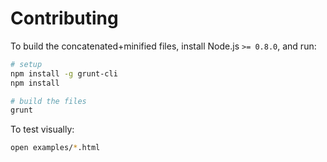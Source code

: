# Contributing

To build the concatenated+minified files, install Node.js `>= 0.8.0`, and run:

```bash
# setup
npm install -g grunt-cli
npm install

# build the files
grunt
```

To test visually:

```bash
open examples/*.html
```
